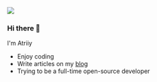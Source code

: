<img src="https://github-readme-stats.vercel.app/api?username=ShroXd&show_icons=true&theme=tokyonight" />

### Hi there 👋


I'm Atriiy

- Enjoy coding<br/>
- Write articles on my [blog](https://www.atriiy.com/)
- Trying to be a full-time open-source developer<br/>
